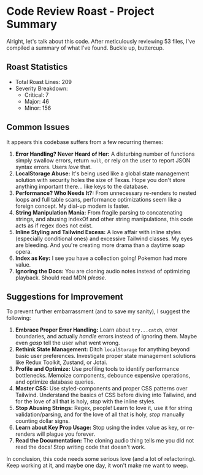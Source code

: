 # Code Review Roast - Project Summary

Alright, let's talk about this code. After meticulously reviewing 53 files, I've compiled a summary of what I've found. Buckle up, buttercup.

## Roast Statistics

*   Total Roast Lines: 209
*   Severity Breakdown:
    *   Critical: 7
    *   Major: 46
    *   Minor: 156

## Common Issues

It appears this codebase suffers from a few recurring themes:

1.  **Error Handling? Never Heard of Her:** A disturbing number of functions simply swallow errors, return `null`, or rely on the user to report JSON syntax errors. Users *love* that.
2.  **LocalStorage Abuse:** It's being used like a global state management solution with security holes the size of Texas. Hope you don't store anything important there... like keys to the database.
3.  **Performance? Who Needs It?:** From unnecessary re-renders to nested loops and full table scans, performance optimizations seem like a foreign concept. My dial-up modem is faster.
4.  **String Manipulation Mania:** From fragile parsing to concatenating strings, and abusing indexOf and other string manipulations, this code acts as if regex does not exist.
5.  **Inline Styling and Tailwind Excess:** A love affair with inline styles (especially conditional ones) and excessive Tailwind classes. My eyes are bleeding. And you're creating more drama than a daytime soap opera.
6.  **Index as Key:** I see you have a collection going! Pokemon had more value.
7.  **Ignoring the Docs:** You are cloning audio notes instead of optimizing playback. Should read MDN *please*.

## Suggestions for Improvement

To prevent further embarrassment (and to save my sanity), I suggest the following:

1.  **Embrace Proper Error Handling:** Learn about `try...catch`, error boundaries, and actually *handle* errors instead of ignoring them. Maybe even *gasp* tell the user what went wrong.
2.  **Rethink State Management:** Ditch `localStorage` for anything beyond basic user preferences. Investigate proper state management solutions like Redux Toolkit, Zustand, or Jotai.
3.  **Profile and Optimize:** Use profiling tools to identify performance bottlenecks. Memoize components, debounce expensive operations, and optimize database queries.
4.  **Master CSS:** Use styled-components and proper CSS patterns over Tailwind. Understand the basics of CSS before diving into Tailwind, and for the love of all that is holy, *stop* with the inline styles.
5.  **Stop Abusing Strings:** Regex, people! Learn to love it, use it for string validation/parsing, and for the love of all that is holy, *stop* manually counting dollar signs.
6.  **Learn about Key Prop Usage:** Stop using the index value as key, or re-renders will plague you forever.
7.  **Read the Documentation:** The cloning audio thing tells me you did not read the docs! Stop writing code that doesn't work.

In conclusion, this code needs some serious love (and a lot of refactoring). Keep working at it, and maybe one day, it won't make me want to weep.
